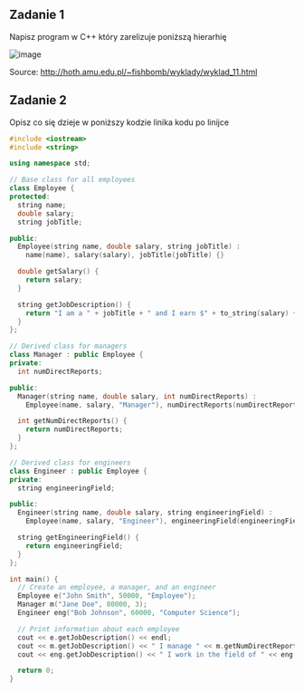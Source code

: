 ## Zadanie 1

Napisz program w C++ który zarelizuje poniższą hierarhię

![image](https://user-images.githubusercontent.com/26519123/210280871-47e61ac1-785c-4401-97fd-58101d675e36.png)

Source: http://hoth.amu.edu.pl/~fishbomb/wyklady/wyklad_11.html


## Zadanie 2

Opisz co się dzieje w poniższy kodzie linika kodu po linijce

```cpp
#include <iostream>
#include <string>

using namespace std;

// Base class for all employees
class Employee {
protected:
  string name;
  double salary;
  string jobTitle;

public:
  Employee(string name, double salary, string jobTitle) :
    name(name), salary(salary), jobTitle(jobTitle) {}

  double getSalary() {
    return salary;
  }

  string getJobDescription() {
    return "I am a " + jobTitle + " and I earn $" + to_string(salary) + " per year.";
  }
};

// Derived class for managers
class Manager : public Employee {
private:
  int numDirectReports;

public:
  Manager(string name, double salary, int numDirectReports) :
    Employee(name, salary, "Manager"), numDirectReports(numDirectReports) {}

  int getNumDirectReports() {
    return numDirectReports;
  }
};

// Derived class for engineers
class Engineer : public Employee {
private:
  string engineeringField;

public:
  Engineer(string name, double salary, string engineeringField) :
    Employee(name, salary, "Engineer"), engineeringField(engineeringField) {}

  string getEngineeringField() {
    return engineeringField;
  }
};

int main() {
  // Create an employee, a manager, and an engineer
  Employee e("John Smith", 50000, "Employee");
  Manager m("Jane Doe", 80000, 3);
  Engineer eng("Bob Johnson", 60000, "Computer Science");

  // Print information about each employee
  cout << e.getJobDescription() << endl;
  cout << m.getJobDescription() << " I manage " << m.getNumDirectReports() << " people." << endl;
  cout << eng.getJobDescription() << " I work in the field of " << eng.getEngineeringField() << "." << endl;

  return 0;
}
```



